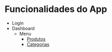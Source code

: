 # Funcionalidades do App

- Login
- Dashboard
  - Menu
    - [Produtos](./produtos.md)
    - [Categorias](./categorias.md)
